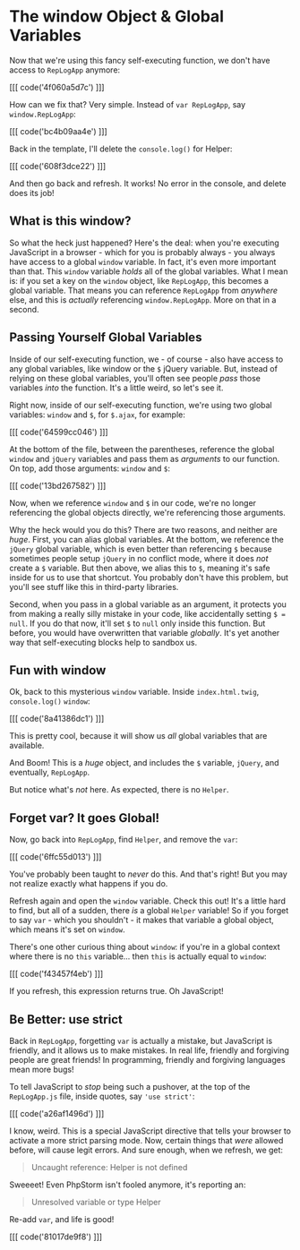 # The window Object & Global Variables

Now that we're using this fancy self-executing function, we don't have access to
`RepLogApp` anymore:

[[[ code('4f060a5d7c') ]]]

How can we fix that? Very simple. Instead of `var RepLogApp`, say `window.RepLogApp`:

[[[ code('bc4b09aa4e') ]]]

Back in the template, I'll delete the `console.log()` for Helper:

[[[ code('608f3dce22') ]]]

And then go back and refresh. It works! No error in the console, and delete does
its job!

## What is this window?

So what the heck just happened? Here's the deal: when you're executing JavaScript
in a browser - which for you is probably always - you always have access to a global
`window` variable. In fact, it's even more important than that. This `window` variable
*holds* all of the global variables. What I mean is: if you set a key on the `window`
object, like `RepLogApp`, this becomes a global variable. That means you can reference
`RepLogApp` from *anywhere* else, and this is *actually* referencing `window.RepLogApp`.
More on that in a second.

## Passing Yourself Global Variables

Inside of our self-executing function, we - of course - also have access to any global
variables, like window or the `$` jQuery variable. But, instead of relying on these
global variables, you'll often see people *pass* those variables *into* the function.
It's a little weird, so let's see it.

Right now, inside of our self-executing function, we're using two global variables:
`window` and `$`, for `$.ajax`, for example:

[[[ code('64599cc046') ]]]

At the bottom of the file, between the parentheses, reference the global `window`
and `jQuery` variables and pass them as *arguments* to our function. On top, add
those arguments: `window` and `$`:

[[[ code('13bd267582') ]]]

Now, when we reference `window` and `$` in our code, we're no longer referencing
the global objects directly, we're referencing those arguments.

Why the heck would you do this? There are two reasons, and neither are *huge*. First,
you can alias global variables. At the bottom, we reference the `jQuery` global variable,
which is even better than referencing `$` because sometimes people setup `jQuery`
in no conflict mode, where it does *not* create a `$` variable. But then above,
we alias this to `$`, meaning it's safe inside for us to use that shortcut. You probably
don't have this problem, but you'll see stuff like this in third-party libraries.

Second, when you pass in a global variable as an argument, it protects you from
making a really silly mistake in your code, like accidentally setting `$ = null`.
If you do that now, it'll set `$` to `null` only inside this function. But before,
you would have overwritten that variable *globally*. It's yet another way that
self-executing blocks help to sandbox us.

## Fun with window

Ok, back to this mysterious `window` variable. Inside `index.html.twig`, `console.log()`
`window`:

[[[ code('8a41386dc1') ]]]

This is pretty cool, because it will show us *all* global variables that are available.

And Boom! This is a *huge* object, and includes the `$` variable, `jQuery`, and eventually,
`RepLogApp`.

But notice what's *not* here. As expected, there is no `Helper`. 

## Forget var? It goes Global!

Now, go back into `RepLogApp`, find `Helper`, and remove the `var`:

[[[ code('6ffc55d013') ]]]

You've probably been taught to *never* do this. And that's right! But you may not
realize exactly what happens if you do.

Refresh again and open the `window` variable. Check this out! It's a little hard
to find, but all of a sudden, there *is* a global `Helper` variable! So if you
forget to say `var` - which you shouldn't - it makes that variable a global object,
which means it's set on `window`.

There's one other curious thing about `window`: if you're in a global context where
there is no `this` variable... then `this` is actually equal to `window`:

[[[ code('f43457f4eb') ]]]

If you refresh, this expression returns true. Oh JavaScript!

## Be Better: use strict

Back in `RepLogApp`, forgetting `var` is actually a mistake, but JavaScript is friendly,
and it allows us to make mistakes. In real life, friendly and forgiving people are
great friends! In programming, friendly and forgiving languages mean more bugs!

To tell JavaScript to *stop* being such a pushover, at the top of the `RepLogApp.js`
file, inside quotes, say `'use strict'`:

[[[ code('a26af1496d') ]]]

I know, weird. This is a special JavaScript directive that tells your browser to
activate a more strict parsing mode. Now, certain things that *were* allowed before,
will cause legit errors. And sure enough, when we refresh, we get:

> Uncaught reference: Helper is not defined

Sweeeet! Even PhpStorm isn't fooled anymore, it's reporting an:

> Unresolved variable or type Helper

Re-add `var`, and life is good!

[[[ code('81017de9f8') ]]]
